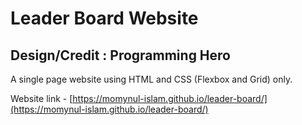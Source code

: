 # Leader Board Website

## Design/Credit : Programming Hero

A single page website using HTML and CSS (Flexbox and Grid) only.

Website link - [https://momynul-islam.github.io/leader-board/](https://momynul-islam.github.io/leader-board/)
